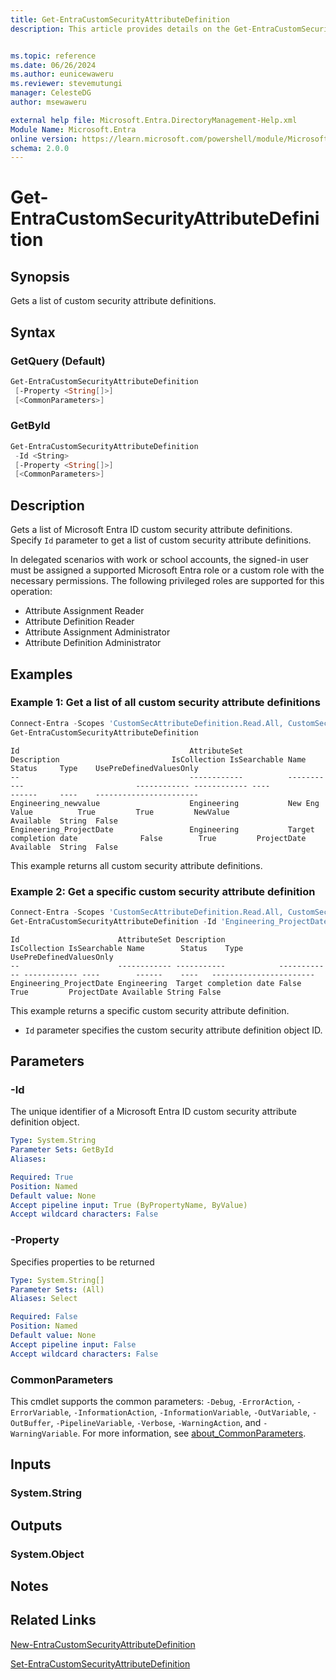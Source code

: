 ```yaml
---
title: Get-EntraCustomSecurityAttributeDefinition
description: This article provides details on the Get-EntraCustomSecurityAttributeDefinition command.


ms.topic: reference
ms.date: 06/26/2024
ms.author: eunicewaweru
ms.reviewer: stevemutungi
manager: CelesteDG
author: msewaweru

external help file: Microsoft.Entra.DirectoryManagement-Help.xml
Module Name: Microsoft.Entra
online version: https://learn.microsoft.com/powershell/module/Microsoft.Entra/Get-EntraCustomSecurityAttributeDefinition
schema: 2.0.0
---
```


# Get-EntraCustomSecurityAttributeDefinition

## Synopsis

Gets a list of custom security attribute definitions.

## Syntax

### GetQuery (Default)

```powershell
Get-EntraCustomSecurityAttributeDefinition
 [-Property <String[]>]
 [<CommonParameters>]
```

### GetById

```powershell
Get-EntraCustomSecurityAttributeDefinition
 -Id <String>
 [-Property <String[]>]
 [<CommonParameters>]
```

## Description

Gets a list of Microsoft Entra ID custom security attribute definitions. Specify `Id` parameter to get a list of custom security attribute definitions.

In delegated scenarios with work or school accounts, the signed-in user must be assigned a supported Microsoft Entra role or a custom role with the necessary permissions. The following privileged roles are supported for this operation:

- Attribute Assignment Reader
- Attribute Definition Reader
- Attribute Assignment Administrator
- Attribute Definition Administrator

## Examples

### Example 1: Get a list of all custom security attribute definitions

```powershell
Connect-Entra -Scopes 'CustomSecAttributeDefinition.Read.All, CustomSecAttributeDefinition.ReadWrite.All'
Get-EntraCustomSecurityAttributeDefinition
```

```Output
Id                                      AttributeSet          Description                         IsCollection IsSearchable Name                             Status     Type    UsePreDefinedValuesOnly
--                                      ------------          -----------                         ------------ ------------ ----                             ------     ----    -----------------------
Engineering_newvalue                    Engineering           New Eng Value          True         True         NewValue                         Available  String  False
Engineering_ProjectDate                 Engineering           Target completion date              False        True         ProjectDate                      Available  String  False
```

This example returns all custom security attribute definitions.

### Example 2: Get a specific custom security attribute definition

```powershell
Connect-Entra -Scopes 'CustomSecAttributeDefinition.Read.All, CustomSecAttributeDefinition.ReadWrite.All'
Get-EntraCustomSecurityAttributeDefinition -Id 'Engineering_ProjectDate'
```

```Output
Id                      AttributeSet Description            IsCollection IsSearchable Name        Status    Type   UsePreDefinedValuesOnly
--                      ------------ -----------            ------------ ------------ ----        ------    ----   -----------------------
Engineering_ProjectDate Engineering  Target completion date False        True         ProjectDate Available String False
```

 This example returns a specific custom security attribute definition.

- `Id` parameter specifies the custom security attribute definition object ID.

## Parameters

### -Id

The unique identifier of a Microsoft Entra ID custom security attribute definition object.

```yaml
Type: System.String
Parameter Sets: GetById
Aliases:

Required: True
Position: Named
Default value: None
Accept pipeline input: True (ByPropertyName, ByValue)
Accept wildcard characters: False
```

### -Property

Specifies properties to be returned

```yaml
Type: System.String[]
Parameter Sets: (All)
Aliases: Select

Required: False
Position: Named
Default value: None
Accept pipeline input: False
Accept wildcard characters: False
```

### CommonParameters

This cmdlet supports the common parameters: `-Debug`, `-ErrorAction`, `-ErrorVariable`, `-InformationAction`, `-InformationVariable`, `-OutVariable`, `-OutBuffer`, `-PipelineVariable`, `-Verbose`, `-WarningAction`, and `-WarningVariable`. For more information, see [about_CommonParameters](https://go.microsoft.com/fwlink/?LinkID=113216).

## Inputs

### System.String

## Outputs

### System.Object

## Notes

## Related Links

[New-EntraCustomSecurityAttributeDefinition](New-EntraCustomSecurityAttributeDefinition.md)

[Set-EntraCustomSecurityAttributeDefinition](Set-EntraCustomSecurityAttributeDefinition.md)
